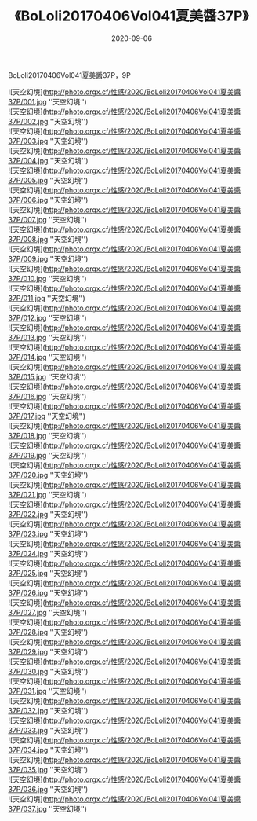 ﻿---
layout: post
title: 《BoLoli20170406Vol041夏美醬37P》
date: 2020-09-06
img: http://photo.orgx.cf/性感/2020/BoLoli20170406Vol041夏美醬37P/000.jpg
tags: [美女,性感,泳衣]
---

BoLoli20170406Vol041夏美醬37P，9P



![天空幻境](http://photo.orgx.cf/性感/2020/BoLoli20170406Vol041夏美醬37P/001.jpg ''天空幻境'')<br>
![天空幻境](http://photo.orgx.cf/性感/2020/BoLoli20170406Vol041夏美醬37P/002.jpg ''天空幻境'')<br>
![天空幻境](http://photo.orgx.cf/性感/2020/BoLoli20170406Vol041夏美醬37P/003.jpg ''天空幻境'')<br>
![天空幻境](http://photo.orgx.cf/性感/2020/BoLoli20170406Vol041夏美醬37P/004.jpg ''天空幻境'')<br>
![天空幻境](http://photo.orgx.cf/性感/2020/BoLoli20170406Vol041夏美醬37P/005.jpg ''天空幻境'')<br>
![天空幻境](http://photo.orgx.cf/性感/2020/BoLoli20170406Vol041夏美醬37P/006.jpg ''天空幻境'')<br>
![天空幻境](http://photo.orgx.cf/性感/2020/BoLoli20170406Vol041夏美醬37P/007.jpg ''天空幻境'')<br>
![天空幻境](http://photo.orgx.cf/性感/2020/BoLoli20170406Vol041夏美醬37P/008.jpg ''天空幻境'')<br>
![天空幻境](http://photo.orgx.cf/性感/2020/BoLoli20170406Vol041夏美醬37P/009.jpg ''天空幻境'')<br>
![天空幻境](http://photo.orgx.cf/性感/2020/BoLoli20170406Vol041夏美醬37P/010.jpg ''天空幻境'')<br>
![天空幻境](http://photo.orgx.cf/性感/2020/BoLoli20170406Vol041夏美醬37P/011.jpg ''天空幻境'')<br>
![天空幻境](http://photo.orgx.cf/性感/2020/BoLoli20170406Vol041夏美醬37P/012.jpg ''天空幻境'')<br>
![天空幻境](http://photo.orgx.cf/性感/2020/BoLoli20170406Vol041夏美醬37P/013.jpg ''天空幻境'')<br>
![天空幻境](http://photo.orgx.cf/性感/2020/BoLoli20170406Vol041夏美醬37P/014.jpg ''天空幻境'')<br>
![天空幻境](http://photo.orgx.cf/性感/2020/BoLoli20170406Vol041夏美醬37P/015.jpg ''天空幻境'')<br>
![天空幻境](http://photo.orgx.cf/性感/2020/BoLoli20170406Vol041夏美醬37P/016.jpg ''天空幻境'')<br>
![天空幻境](http://photo.orgx.cf/性感/2020/BoLoli20170406Vol041夏美醬37P/017.jpg ''天空幻境'')<br>
![天空幻境](http://photo.orgx.cf/性感/2020/BoLoli20170406Vol041夏美醬37P/018.jpg ''天空幻境'')<br>
![天空幻境](http://photo.orgx.cf/性感/2020/BoLoli20170406Vol041夏美醬37P/019.jpg ''天空幻境'')<br>
![天空幻境](http://photo.orgx.cf/性感/2020/BoLoli20170406Vol041夏美醬37P/020.jpg ''天空幻境'')<br>
![天空幻境](http://photo.orgx.cf/性感/2020/BoLoli20170406Vol041夏美醬37P/021.jpg ''天空幻境'')<br>
![天空幻境](http://photo.orgx.cf/性感/2020/BoLoli20170406Vol041夏美醬37P/022.jpg ''天空幻境'')<br>
![天空幻境](http://photo.orgx.cf/性感/2020/BoLoli20170406Vol041夏美醬37P/023.jpg ''天空幻境'')<br>
![天空幻境](http://photo.orgx.cf/性感/2020/BoLoli20170406Vol041夏美醬37P/024.jpg ''天空幻境'')<br>
![天空幻境](http://photo.orgx.cf/性感/2020/BoLoli20170406Vol041夏美醬37P/025.jpg ''天空幻境'')<br>
![天空幻境](http://photo.orgx.cf/性感/2020/BoLoli20170406Vol041夏美醬37P/026.jpg ''天空幻境'')<br>
![天空幻境](http://photo.orgx.cf/性感/2020/BoLoli20170406Vol041夏美醬37P/027.jpg ''天空幻境'')<br>
![天空幻境](http://photo.orgx.cf/性感/2020/BoLoli20170406Vol041夏美醬37P/028.jpg ''天空幻境'')<br>
![天空幻境](http://photo.orgx.cf/性感/2020/BoLoli20170406Vol041夏美醬37P/029.jpg ''天空幻境'')<br>
![天空幻境](http://photo.orgx.cf/性感/2020/BoLoli20170406Vol041夏美醬37P/030.jpg ''天空幻境'')<br>
![天空幻境](http://photo.orgx.cf/性感/2020/BoLoli20170406Vol041夏美醬37P/031.jpg ''天空幻境'')<br>
![天空幻境](http://photo.orgx.cf/性感/2020/BoLoli20170406Vol041夏美醬37P/032.jpg ''天空幻境'')<br>
![天空幻境](http://photo.orgx.cf/性感/2020/BoLoli20170406Vol041夏美醬37P/033.jpg ''天空幻境'')<br>
![天空幻境](http://photo.orgx.cf/性感/2020/BoLoli20170406Vol041夏美醬37P/034.jpg ''天空幻境'')<br>
![天空幻境](http://photo.orgx.cf/性感/2020/BoLoli20170406Vol041夏美醬37P/035.jpg ''天空幻境'')<br>
![天空幻境](http://photo.orgx.cf/性感/2020/BoLoli20170406Vol041夏美醬37P/036.jpg ''天空幻境'')<br>
![天空幻境](http://photo.orgx.cf/性感/2020/BoLoli20170406Vol041夏美醬37P/037.jpg ''天空幻境'')<br>
